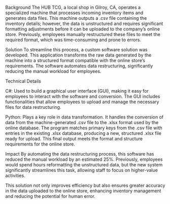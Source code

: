 Background The HUB TCG, a local shop in Gilroy, CA, operates a specialized machine that processes incoming inventory items and generates data files. This machine outputs a .csv file containing the inventory details; however, the data is unstructured and requires significant formatting adjustments before it can be uploaded to the company’s online store. Previously, employees manually restructured these files to meet the required format, which was time-consuming and prone to errors.

Solution To streamline this process, a custom software solution was developed. This application transforms the raw data generated by the machine into a structured format compatible with the online store’s requirements. The software automates data restructuring, significantly reducing the manual workload for employees.

Technical Details

C#: Used to build a graphical user interface (GUI), making it easy for employees to interact with the software and conversion. The GUI includes functionalities that allow employees to upload and manage the necessary files for data restructuring.

Python: Plays a key role in data transformation. It handles the conversion of data from the machine-generated .csv file to the .xlsx format used by the online database. The program matches primary keys from the .csv file with entries in the existing .xlsx database, producing a new, structured .xlsx file ready for upload. This final output meets the format and structure requirements for the online store.

Impact By automating the data restructuring process, this software has reduced the manual workload by an estimated 25%. Previously, employees would spend hours reformatting the unstructured data, but the new system significantly streamlines this task, allowing staff to focus on higher-value activities.

This solution not only improves efficiency but also ensures greater accuracy in the data uploaded to the online store, enhancing inventory management and reducing the potential for human error.
